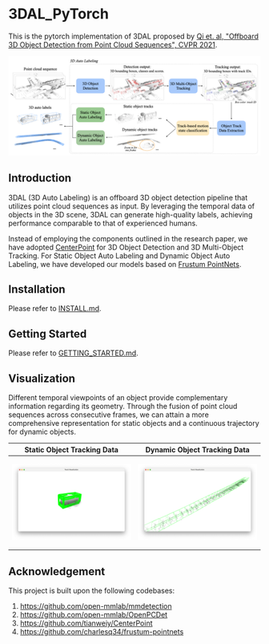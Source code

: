 # 3DAL_PyTorch

This is the pytorch implementation of 3DAL proposed by [Qi et. al, "Offboard 3D Object Detection from Point Cloud Sequences", CVPR 2021](https://arxiv.org/abs/2103.05073).

<p align="center"><img src="docs/3DAL.png" width="600"></p>

## Introduction

3DAL (3D Auto Labeling) is an offboard 3D object detection pipeline that utilizes point cloud sequences as input. By leveraging the temporal data of objects in the 3D scene, 3DAL can generate high-quality labels, achieving performance comparable to that of experienced humans.

Instead of employing the components outlined in the research paper, we have adopted [CenterPoint](https://arxiv.org/abs/2006.11275) for 3D Object Detection and 3D Multi-Object Tracking. For Static Object Auto Labeling and Dynamic Object Auto Labeling, we have developed our models based on [Frustum PointNets](https://arxiv.org/abs/1711.08488).

## Installation

Please refer to [INSTALL.md](docs/INSTALL.md).

## Getting Started

Please refer to [GETTING_STARTED.md](docs/GETTING_STARTED.md).

## Visualization

Different temporal viewpoints of an object provide complementary information regarding its geometry. Through the fusion of point cloud sequences across consecutive frames, we can attain a more comprehensive representation for static objects and a continuous trajectory for dynamic objects.

| Static Object Tracking Data | Dynamic Object Tracking Data |
|:---------------------------:|:----------------------------:|
| <p align="center"><img src="docs/static.png" width="400"></p> | <p align="center"><img src="docs/dynamic.png" width="400"></p> |

## Acknowledgement

This project is built upon the following codebases:

1. https://github.com/open-mmlab/mmdetection
2. https://github.com/open-mmlab/OpenPCDet
3. https://github.com/tianweiy/CenterPoint
4. https://github.com/charlesq34/frustum-pointnets